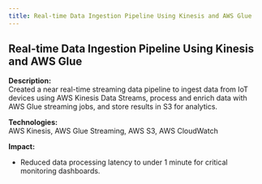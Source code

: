```yaml
---
title: Real-time Data Ingestion Pipeline Using Kinesis and AWS Glue
---
```


## Real-time Data Ingestion Pipeline Using Kinesis and AWS Glue

**Description:**  
Created a near real-time streaming data pipeline to ingest data from IoT devices using AWS Kinesis Data Streams, process and enrich data with AWS Glue streaming jobs, and store results in S3 for analytics.

**Technologies:**  
AWS Kinesis, AWS Glue Streaming, AWS S3, AWS CloudWatch

**Impact:**  
- Reduced data processing latency to under 1 minute for critical monitoring dashboards.

